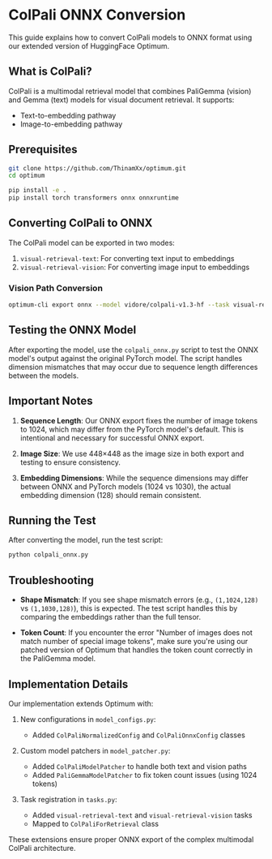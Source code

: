 # ColPali ONNX Conversion

This guide explains how to convert ColPali models to ONNX format using our extended version of HuggingFace Optimum.

## What is ColPali?

ColPali is a multimodal retrieval model that combines PaliGemma (vision) and Gemma (text) models for visual document retrieval. It supports:
- Text-to-embedding pathway
- Image-to-embedding pathway

## Prerequisites

```bash
git clone https://github.com/ThinamXx/optimum.git
cd optimum

pip install -e .
pip install torch transformers onnx onnxruntime
```

## Converting ColPali to ONNX

The ColPali model can be exported in two modes:
1. `visual-retrieval-text`: For converting text input to embeddings
2. `visual-retrieval-vision`: For converting image input to embeddings

### Vision Path Conversion

```bash
optimum-cli export onnx --model vidore/colpali-v1.3-hf --task visual-retrieval-vision --height 448 --width 448 --output colpali_onnx
```

## Testing the ONNX Model

After exporting the model, use the `colpali_onnx.py` script to test the ONNX model's output against the original PyTorch model. The script handles dimension mismatches that may occur due to sequence length differences between the models.

## Important Notes

1. **Sequence Length**: Our ONNX export fixes the number of image tokens to 1024, which may differ from the PyTorch model's default. This is intentional and necessary for successful ONNX export.

2. **Image Size**: We use 448×448 as the image size in both export and testing to ensure consistency.

3. **Embedding Dimensions**: While the sequence dimensions may differ between ONNX and PyTorch models (1024 vs 1030), the actual embedding dimension (128) should remain consistent.

## Running the Test

After converting the model, run the test script:

```bash
python colpali_onnx.py
```

## Troubleshooting

- **Shape Mismatch**: If you see shape mismatch errors (e.g., `(1,1024,128)` vs `(1,1030,128)`), this is expected. The test script handles this by comparing the embeddings rather than the full tensor.

- **Token Count**: If you encounter the error "Number of images does not match number of special image tokens", make sure you're using our patched version of Optimum that handles the token count correctly in the PaliGemma model.

## Implementation Details

Our implementation extends Optimum with:

1. New configurations in `model_configs.py`:
   - Added `ColPaliNormalizedConfig` and `ColPaliOnnxConfig` classes

2. Custom model patchers in `model_patcher.py`:
   - Added `ColPaliModelPatcher` to handle both text and vision paths
   - Added `PaliGemmaModelPatcher` to fix token count issues (using 1024 tokens)

3. Task registration in `tasks.py`:
   - Added `visual-retrieval-text` and `visual-retrieval-vision` tasks
   - Mapped to `ColPaliForRetrieval` class

These extensions ensure proper ONNX export of the complex multimodal ColPali architecture. 